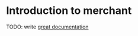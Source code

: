 # Introduction to merchant

TODO: write [great documentation](http://jacobian.org/writing/what-to-write/)
